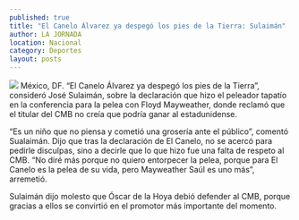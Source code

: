 ```yaml
---
published: true
title: "El Canelo Álvarez ya despegó los pies de la Tierra: Sulaimán"
author: LA JORNADA
location: Nacional
category: Deportes
layout: posts
---
```


![](http://i.imgur.com/JBZNsCdm.jpg)
México, DF. “El Canelo Álvarez ya despegó los pies de la Tierra”, consideró José Sulaimán, sobre la declaración que hizo el peleador tapatío en la conferencia para la pelea con Floyd Mayweather, donde reclamó que el titular del CMB no creía que podría ganar al estadunidense.

“Es un niño que no piensa y cometió una grosería ante el público”, comentó Sualaimán. Dijo que tras la declaración de El Canelo, no se acercó para pedirle disculpas, sino a decirle que lo que hizo fue una falta de respeto al CMB. “No diré más porque no quiero entorpecer la pelea, porque para El Canelo es la pelea de su vida, pero Mayweather Saúl es uno más”, arremetió.

Sulaimán dijo molesto que Óscar de la Hoya debió defender al CMB, porque gracias a ellos se convirtió en el promotor más importante del momento.
